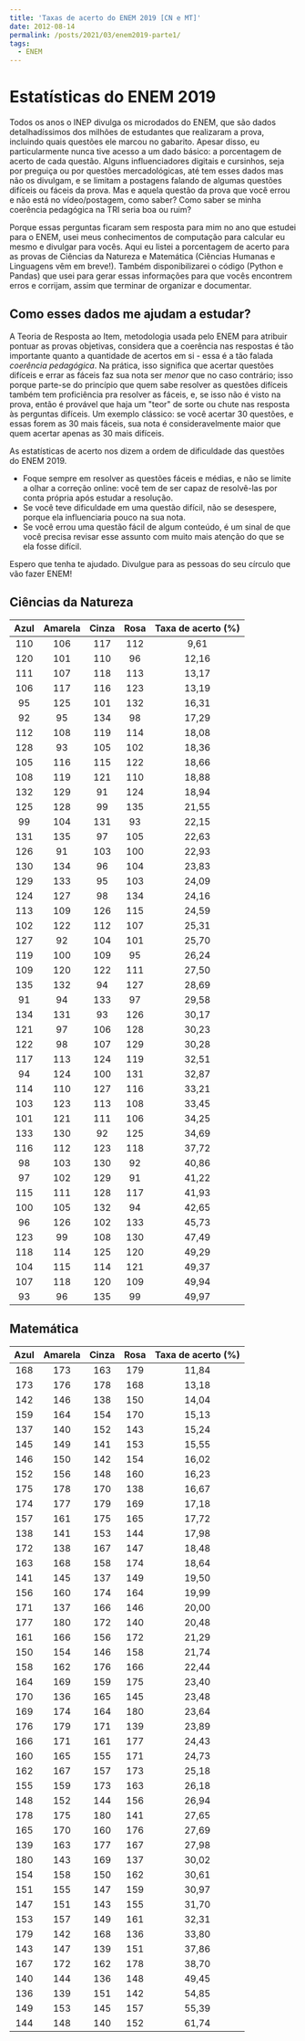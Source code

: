 ```yaml
---
title: 'Taxas de acerto do ENEM 2019 [CN e MT]'
date: 2012-08-14
permalink: /posts/2021/03/enem2019-parte1/
tags:
  - ENEM
---
```


Estatísticas do ENEM 2019
======

Todos os anos o INEP divulga os microdados do ENEM, que são dados detalhadíssimos dos milhões de estudantes que realizaram a prova, incluindo quais questões ele marcou no gabarito. Apesar disso, eu particularmente nunca tive acesso a um dado básico: a porcentagem de acerto de cada questão. Alguns influenciadores digitais e cursinhos, seja por preguiça ou por questões mercadológicas, até tem esses dados mas não os divulgam, e se limitam a postagens falando de algumas questões difíceis ou fáceis da prova. Mas e aquela questão da prova que você errou e não está no vídeo/postagem, como saber? Como saber se minha coerência pedagógica na TRI seria boa ou ruim?

Porque essas perguntas ficaram sem resposta para mim no ano que estudei para o ENEM, usei meus conhecimentos de computação para calcular eu mesmo e divulgar para vocês. Aqui eu listei a porcentagem de acerto para as provas de Ciências da Natureza e Matemática (Ciências Humanas e Linguagens vêm em breve!). Também disponibilizarei o código (Python e Pandas) que usei para gerar essas informações para que vocês encontrem erros e corrijam, assim que terminar de organizar e documentar.

Como esses dados me ajudam a estudar?
------

A Teoria de Resposta ao Item, metodologia usada pelo ENEM para atribuir pontuar as provas objetivas, considera que a coerência nas respostas é tão importante quanto a quantidade de acertos em si - essa é a tão falada *coerência pedagógica*. Na prática, isso significa que acertar questões difíceis e errar as fáceis faz sua nota ser *menor* que no caso contrário; isso porque parte-se do princípio que quem sabe resolver as questões difíceis também tem proficiência pra resolver as fáceis, e, se isso não é visto na prova, então é provável que haja um "teor" de sorte ou chute nas resposta às perguntas difíceis. Um exemplo clássico: se você acertar 30 questões, e essas forem as 30 mais fáceis, sua nota é consideravelmente maior que quem acertar apenas as 30 mais difíceis.

As estatísticas de acerto nos dizem a ordem de dificuldade das questões do ENEM 2019.

- Foque sempre em resolver as questões fáceis e médias, e não se limite a olhar a correção online: você tem de ser capaz de resolvê-las por conta própria após estudar a resolução. 
- Se você teve dificuldade em uma questão difícil, não se desespere, porque ela influenciaria pouco na sua nota. 
- Se você errou uma questão fácil de algum conteúdo, é um sinal de que você precisa revisar esse assunto com muito mais atenção do que se ela fosse difícil.

Espero que tenha te ajudado. Divulgue para as pessoas do seu círculo que vão fazer ENEM!

Ciências da Natureza
-------

**Azul**|**Amarela**|**Cinza**|**Rosa**|**Taxa de acerto (%)**
:-----:|:-----:|:-----:|:-----:|:-----:
110|106|117|112|9,61
120|101|110|96|12,16
111|107|118|113|13,17
106|117|116|123|13,19
95|125|101|132|16,31
92|95|134|98|17,29
112|108|119|114|18,08
128|93|105|102|18,36
105|116|115|122|18,66
108|119|121|110|18,88
132|129|91|124|18,94
125|128|99|135|21,55
99|104|131|93|22,15
131|135|97|105|22,63
126|91|103|100|22,93
130|134|96|104|23,83
129|133|95|103|24,09
124|127|98|134|24,16
113|109|126|115|24,59
102|122|112|107|25,31
127|92|104|101|25,70
119|100|109|95|26,24
109|120|122|111|27,50
135|132|94|127|28,69
91|94|133|97|29,58
134|131|93|126|30,17
121|97|106|128|30,23
122|98|107|129|30,28
117|113|124|119|32,51
94|124|100|131|32,87
114|110|127|116|33,21
103|123|113|108|33,45
101|121|111|106|34,25
133|130|92|125|34,69
116|112|123|118|37,72
98|103|130|92|40,86
97|102|129|91|41,22
115|111|128|117|41,93
100|105|132|94|42,65
96|126|102|133|45,73
123|99|108|130|47,49
118|114|125|120|49,29
104|115|114|121|49,37
107|118|120|109|49,94
93|96|135|99|49,97

Matemática
-------
**Azul**|**Amarela**|**Cinza**|**Rosa**|**Taxa de acerto (%)**
:-----:|:-----:|:-----:|:-----:|:-----:
168|173|163|179|11,84
173|176|178|168|13,18
142|146|138|150|14,04
159|164|154|170|15,13
137|140|152|143|15,24
145|149|141|153|15,55
146|150|142|154|16,02
152|156|148|160|16,23
175|178|170|138|16,67
174|177|179|169|17,18
157|161|175|165|17,72
138|141|153|144|17,98
172|138|167|147|18,48
163|168|158|174|18,64
141|145|137|149|19,50
156|160|174|164|19,99
171|137|166|146|20,00
177|180|172|140|20,48
161|166|156|172|21,29
150|154|146|158|21,74
158|162|176|166|22,44
164|169|159|175|23,40
170|136|165|145|23,48
169|174|164|180|23,64
176|179|171|139|23,89
166|171|161|177|24,43
160|165|155|171|24,73
162|167|157|173|25,18
155|159|173|163|26,18
148|152|144|156|26,94
178|175|180|141|27,65
165|170|160|176|27,69
139|163|177|167|27,98
180|143|169|137|30,02
154|158|150|162|30,61
151|155|147|159|30,97
147|151|143|155|31,70
153|157|149|161|32,31
179|142|168|136|33,80
143|147|139|151|37,86
167|172|162|178|38,70
140|144|136|148|49,45
136|139|151|142|54,85
149|153|145|157|55,39
144|148|140|152|61,74

